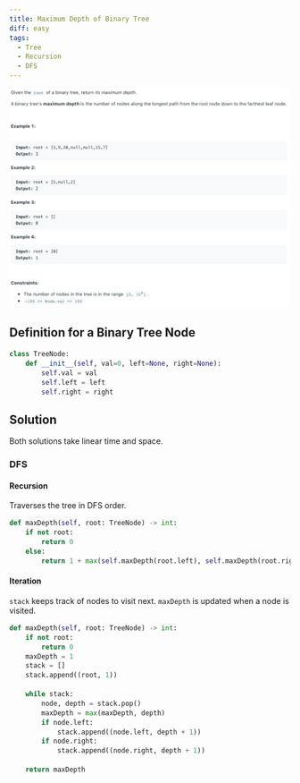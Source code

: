 ```yaml
---
title: Maximum Depth of Binary Tree
diff: easy
tags:
  - Tree
  - Recursion
  - DFS
---
```


<img class="medium-zoom" src="/algo/maximum-depth-of-binary-tree.png" alt="https://leetcode.com/problems/maximum-depth-of-binary-tree">

## Definition for a Binary Tree Node

```py
class TreeNode:
    def __init__(self, val=0, left=None, right=None):
        self.val = val
        self.left = left
        self.right = right
```

## Solution

Both solutions take linear time and space.

### DFS

#### Recursion

Traverses the tree in DFS order.

```py
def maxDepth(self, root: TreeNode) -> int:
    if not root:
        return 0
    else:
        return 1 + max(self.maxDepth(root.left), self.maxDepth(root.right))
```

#### Iteration

`stack` keeps track of nodes to visit next. `maxDepth` is updated when a node is visited.

```py
def maxDepth(self, root: TreeNode) -> int:
    if not root:
        return 0
    maxDepth = 1
    stack = []
    stack.append((root, 1))

    while stack:
        node, depth = stack.pop()
        maxDepth = max(maxDepth, depth)
        if node.left:
            stack.append((node.left, depth + 1))
        if node.right:
            stack.append((node.right, depth + 1))

    return maxDepth
```
